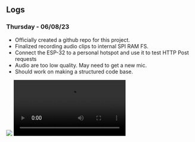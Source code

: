 ## **Logs**

### Thursday - 06/08/23
- Officially created a github repo for this project.
- Finalized recording audio clips to internal SPI RAM FS.
- Connect the ESP-32 to a personal hotspot and use it to test HTTP Post requests
- Audio are too low quality. May need to get a new mic.
- Should work on making a structured code base.

![](../media/June8.png)
![](../media/June8.mov)
